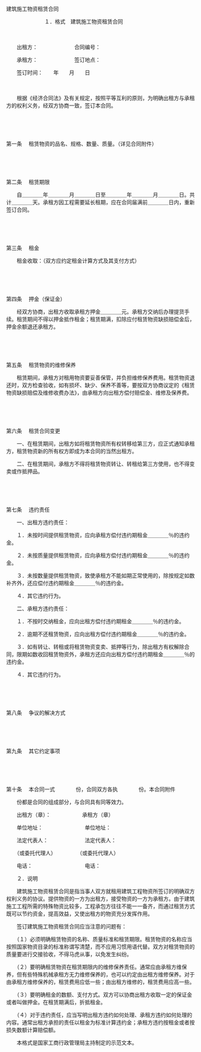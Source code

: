 



建筑施工物资租赁合同



 

　　　　　　　 １．格式　建筑施工物资租赁合同　　

　　

　　出租方：　　　　　　　合同编号：

　　承租方：　　　　　　　签订地点：

　　签订时间：　　年　　月　　日

　　

　　根据《经济合同法》及有关规定，按照平等互利的原则，为明确出租方与承租方的权利义务，经双方协商一致，签订本合同。

　　

　　

第一条
　租赁物资的品名、规格、数量、质量。（详见合同附件）

　　

　　

第二条
　租赁期限

　　自＿＿＿＿年＿＿＿＿月＿＿＿＿日至＿＿＿＿年＿＿＿＿月＿＿＿＿日。共计＿＿＿＿天。承租方因工程需要延长租期，应在合同届满前＿＿＿＿日内，重新签订合同。

　　

　　

第三条
　租金

　　租金收取：（双方应约定租金计算方式及其支付方式）

　　

　　

第四条
　押金（保证金）

　　经双方协商，出租方收取承租方押金＿＿＿＿元。承租方交纳后办理提货手续。租赁期间不得以押金抵作租金；租赁期满，扣除应付租赁物资缺损赔偿金后，押金余额退还承租方。

　　

　　

第五条
　租赁物资的维修保养

　　租赁期间，承租方对租用物资要妥善保管，并负担维修保养费用。租赁物资退还时，双方检查验收，如有损坏、缺少、保养不善等，要按双方协商议定的《租赁物资缺损赔偿及维修收费办法》，由承租方向出租方偿付赔偿金、维修及保养费。

　　

　　

第六条
　租赁合同变更

　　一、在租赁期间，出租方如将租赁物资所有权转移给第三方，应正式通知承租方，租赁物资新的所有权方即成为本合同的当然出租方。

　　二、在租赁期间，承租方不得将租赁物资转让、转租给第三方使用，也不得变卖或作抵押品。

　　

　　

第七条
　违约责任

　　一、出租方违约责任：

　　１．未按时间提供租赁物资，应向承租方偿付违约期租金＿＿＿＿％的违约金。

　　２．未按质量提供租赁物资，应向承租方偿付违约期租金＿＿＿＿％的违约金。

　　３．未按数量提供租赁物资，致使承租方不能如期正常使用的，除按规定如数补齐外，还应偿付违约期租金＿＿＿＿％的违约金。

　　４．其它违约行为。

　　二、承租方违约责任：

　　１．不按时交纳租金，应向出租方偿付违约期租金＿＿＿＿％的违约金。

　　２．逾期不还租赁物资，应向出租方偿付违约期租金＿＿＿＿％的违约金。

　　３．如有转让、转租或将租赁物资变卖、抵押等行为，除出租方有权解除合同，限期如数收回租赁物资外，承租方还应向出租方偿付违约期租金＿＿＿＿％的违约金。

　　４．其它违约行为。

　　

　　

第八条
　争议的解决方式

　　

　　

第九条
　其它约定事项

　　

　　

第十条
　本合同一式　　　　份，合同双方各执　　　　份。本合同附件　　　　

　　份都是合同的组成部分，与合同具有同等效力。

　　出租方（章）：　　　　　　承租方（章）

　　单位地址：　　　　　　　　单位地址：

　　法定代表人：　　　　　　　法定代表人：

　　（或委托代理人）　　　　　（或委托代理人）

　　电话：　　　　　　　　　　电话：　　　　　　　　　　　　　　　　

　　２．说明　　

　　建筑施工物资租赁合同是指当事人双方就租用建筑工程物资所签订的明确双方权利义务的协议。提供物资的一方为出租方，接受物资的一方为承租方。由于建筑施工工程所需的特殊物资比较多，工程承包方往往不能一一备齐，而通过租赁方式既可以节约资金，提高效益，又使出租方的物资充分发挥作用。

　　签订建筑施工物资租赁合同应当注意的问题有：

　　（１）必须明确租赁物资的名称、质量标准和租赁期限。租赁物资的名称应当按照国家物资目录的标准称谓写清楚，而不应用习惯用语代替。双方对租赁物资的质量要进行交接验收，不得马虎从事，以免发生纠纷。

　　（２）要明确租赁物资在租赁期限内的维修保养责任。通常应由承租方维保养，但有些特殊机械承租方无力维修保养的，也可以约定由出租方维修保养。对于由承租方维修保养的，租赁费用应低一些；由出租方维修的，租赁费用应高一些。

　　（３）要明确租金的数额、支付方式。双方可以协商出租方收取一定的保证金或者叫做押金。在租赁期满后，折抵租金。

　　（４）对于违约责任，应当写明出租方违约如何处理、承租方违约如何处理的内容。通常出租方承担的责任以租金为标准计算违约金；承租方违约按租金或者按损失数额计算赔偿额。

　　本格式是国家工商行政管理局主持制定的示范文本。